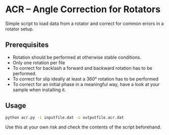 # ACR – Angle Correction for Rotators

Simple script to load data from a rotator and correct for common errors in a rotator setup.

## Prerequisites

- Rotation should be performed at otherwise stable conditions.
- Only one rotation per file
- To correct for backlash a forward and backward rotation has to be performed.
- To correct for slip ideally at least a 360° rotation has to be performed
- To correct for an initial phase in a meaningful way, have a look at your sample when installing it.

## Usage
```sh
python acr.py -i inputfile.dat -o outputfile.acr.dat
```
Use this at your own risk and check the contents of the script beforehand.


